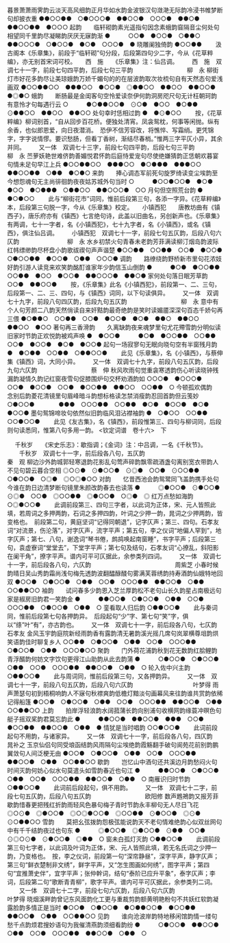 <!-- { "loadSidebar": true } -->
暮景萧萧雨霁韵云淡天高风细韵正月华如水韵金波银汉句潋滟无际韵冷浸书帷梦断句却披衣重
●●○○●●　○●○○○●　●●○○●　○○○●　●●○●　●●○○●●　●○○○
起韵　　临轩砌韵素光遥指句因念素蛾韵窅隔音尘何处句相望同千里韵尽凝睇韵厌厌无寐韵渐
●　　　○○●　●○○●　○●●○　●●○○○●　○●○○●　●○●　○○○●　●
晓雕阑独倚韵
●○○●●
 　　汲古阁本《乐章集》，前段于“临轩砌”句分段，后段第四句少二字，今从《花草粹编》，亦无别首宋词可校。 
　
西　施　　《乐章集》注：仙吕调。
　　西　施　双调七十一字，前段七句四平韵，后段七句三平韵　　　　　　　　　柳　永
柳街灯市好花多韵尽让美琼娥韵万娇千媚句的的在层波韵取次妆梳句自有天然态句爱浅画双
●○○●●○○　●●●○○　●○○●　◎●●○○　●●○○　●●○○●　●◎●○
蛾韵　　断肠最是金闺客句空怜爱读奈伊何韵洞房咫尺句无计枉朝珂韵有意怜才句每遇行云
○　　　●○●●○○●　⊙○●　●○○　●○●●　⊙●●○○　●●○○　●●○○
处句幸时恁相过韵
●　●⊙●○○
 　　按，《花草粹编》柳词别首，“自从回步百花桥。便独处清宵。凤衾鸳枕，何事等闲抛。纵有余香，也似郎恩爱，向日夜潜消。　恐伊不信芳容改，将憔悴、写霜绡。更凭锦字，字字说情憀。要识愁肠，但看丁香树，渐结尽春梢。”惟两三字平仄小异，其余并同。 
　　又一体　双调七十三字，前段七句四平韵，后段七句三平韵　　　　　　　　　柳　永
苎萝妖艳世难侪韵善媚悦君怀韵后庭恃爱宠句尽使绝嫌猜韵正恁朝欢暮宴句情未足句早江上兵
●○○●●○○　●●●○○　●○●●●　●●●○○　●●○○●●　○●●　●○●○
来韵　　捧心调态军前死句旋罗绮读变尘埃韵至今想怨魂句无主尚徘徊韵夜夜姑苏城外句当时
○　　　●○○●○○●　●○●　●○○　●○●●●　○●●○○　●●○○○●　○○
月句但空照荒台韵
●　●○●○○
 　　此与“柳街花市”词同，惟前后段第三句，各添一字异。《花草粹编》本，后段第三句脱一字，今从《乐章集》校定。 
　
小镇西犯　　唐教坊曲有《镇西子》，唐乐府亦有《镇西》七言绝句诗，此盖以旧曲名，另创新声也。《乐章集》有两调，七十一字者，名《小镇西犯》，七十九字者，名《小镇西》，或名《镇西》，俱注仙吕调。
　　小镇西犯　双调七十一字，前段七句五仄韵，后段八句六仄韵　　　　　　　　柳　永
水乡初禁火句青春未老韵芳菲满读柳汀烟岛韵波际红帏缥缈韵尽杯盘小韵歌祓禊句声声谐楚
●○○●●　○○●●　○○●　●○○●　○●○○●●　●○○●　○●●　○○○●
调韵　　路缭绕韵野桥新市里句花浓妓好韵引游人读竞来欢笑韵酩酊谁家年少韵信玉山倒韵
●　　　●○●　●○○●●　○○●●　●○○　●○○●　●●○○○●　●●○●
家何处句落日眠芳草韵
○○●　●●○○●
 　　按，《乐章集》此名《小镇西犯》，前段第一、二、三句，后段第一、二、三、四句，与《镇西》词同，以下句读俱异。 
　　又一体　双调七十九字，前段八句四仄韵，后段九句五仄韵　　　　　　　　　柳　永
意中有个人句芳颜二八韵天然俏读自来奸黠韵最奇绝韵是笑时读媚靥深深句百态千娇句再三偎
●○●●○　○○●●　○○●　●○○●　●○●　●●○　●●○○　●●○○　●○○
著句再三香滑韵　　久离缺韵夜来魂梦里句尤花殢雪韵分明似读旧家时节韵正欢悦韵被鸡声唤
●　●○○●　　　●○●　●○○●●　○○●●　○○●　●○○●　●○●　●○○●
起句一场寂寥句无眠向晓句空有半窗残月韵
●　●○●●　○○●●　○●●○○●
 　　此见《乐章集》，名《小镇西》，与蔡伸集《镇西》词，大同小异。 
　　又一体　双调七十九字，前段八句五仄韵，后段九句六仄韵　　　　　　　　　蔡　伸
秋风吹雨句觉重衾寒透韵伤心听读晓钟残漏韵凝情久韵记红窗夜雪句促膝围炉句交杯劝酒韵如
○○○●　●○○○●　○○●　●○○●　○○●　●○○●●　●●○○　○○●●　○
今顿孤欢偶韵　　　念别后韵菱花清镜里句眉峰暗斗韵想标格读怎禁消瘦韵忍回首韵但云笺妙
○●○○●　　　　●●●　○○○●●　○○●●　●○●　●○○●　●○●　●○○●
墨句鸳锦啼妆句依然似旧韵临风泪沾襟袖韵
●　○●○○　○○●●　○○●○○●
 　　此见《友古集》，名《镇西》，前段惟第三、四句与柳词同，后段则句读悉同，惟第八句多用一韵。 
<钦定词谱　卷十六>　下

　
千秋岁　　《宋史乐志》：歇指调；《金词》注：中吕调，一名《千秋节》。
　　千秋岁　双调七十一字，前后段各八句，五仄韵　　　　　　　　　　　　　　秦　观
柳边沙外韵城郭轻寒退韵花影乱句莺声碎韵飘零疏酒盏句离别宽衣带韵人不见句碧云暮合空相
◎○⊙●　⊙●○○●　⊙◎●　○○●　⊙○○●●　○●○○●　○◎●　◎○◎●○○
对韵　　忆昔西池会韵鸳鹭同飞盖韵携手处句今谁在韵日边清梦断句镜里朱颜改韵春去也读落
●　　　◎●○○●　⊙●○○●　⊙◎●　○○●　◎○○●●　◎●○○●　○◎●　◎
红万点愁如海韵
○◎●○○●
 　　此调前段第三、四句三字者，以此词为正体，宋、元人皆照此填，若周词之多押两韵，石词之多押四韵，叶词之少押一韵，晁词之少押两韵，皆变格也。　前段第二句，黄庭坚词“记得同朝退”，记字仄声；第三、四句。石孝友词“对流景，伤沦落”，对字仄声，流字平声；第五句，李之仪词“地偏人罕到”，地字仄声；第七、八句，谢逸词“琴书倦，鹧鸪唤起南窗睡”，书字平声；后段第三句，袁虚寮词“堂堂去”，下堂字平声；第七句及结句，石孝友词“心撩乱，斜阳影在阑干角”，撩字平声。谱内可平可仄据此，余参类列四词。 
　　又一体　双调七十一字，前后段各八句，六仄韵　　　　　　　　　　　　　　周紫芝
小春时候韵晴日吴山秀韵霜尚浅句梅先透韵波翻醽醁醆句雾满芙蓉绣韵持寿酒韵仙娥特地回双
●○○●　○●○○●　○●●　○○●　○○○●●　●●○○●　○●●　○○●●○○
袖韵　　试问春多少韵恩入芝兰厚韵松不老句山长久韵星占南极远句家是椒房旧韵君一笑韵金
●　　　●●○○●　○●○○●　○●●　○○●　○○○●●　○●○○●　○●●　○
銮看取人归后韵
○●●○○●
 　　此与秦词同，惟前后段第七句各押韵异。　后段起句“少”字、第七句“笑”字，俱以“绦”叶“有”，亦古韵也。 
　　又一体　双调七十一字，前后段各八句，七仄韵　　　　　　　　　　　　　　石孝友
金风玉宇韵庭院新经雨韵香有露韵清无暑韵溪光摇几席句岚翠横尊俎韵烘笑语韵佳时聊复乡人
○○●●　○●○○●　○●●　○○●　○○○●●　○●○○●　○●●　○○○●○○
聚韵　　门外荷花浦韵秋到花无数韵红脍鲤韵青浮醑韵何妨文字饮句更得江山助韵从此去韵蒲
●　　　○●○○●　○●○○●　○●●　○○●　○○○●●　●●○○●　○●●　○
轮入佐中兴主韵
○●●○○●
 　　此与周词同，惟前后段第三句，又各押韵异。 
　　又一体　双调七十一字，前段八句五仄韵，后段八句六仄韵　　　　　　　　　　叶梦得
雨声萧瑟句初到梧桐响韵人不寐句秋襟爽韵低檐灯黯淡句画幕风来往韵谁共赏韵依稀记得船篷
●○○●　○●○○●　○●●　○○●　○○○●●　●●○○●　○●●　○○●●○○
上韵　　拍岸浮轻浪韵水阔菰蒲长韵向别浦句收横网韵缘蓑冲暝色句艇子摇双桨韵君莫忘韵此
●　　　●●○○●　●●○○●　●●●　○○●　●○○●●　●●○○●　○●●　●
情犹是当时唱韵
○○●○○●
 　　此词前段起句不用韵，与诸家异。 
　　又一体　双调七十一字，前后段各八句，四仄韵　　　　　　　　　　　　　　晁补之
玉京仙侣句同受琅函结韵风雨隔句尘埃绝韵霞觞翻手破句阆苑花前别韵鹏翼敛句人间泛梗无由
●○○●　○●○○●　○●●　○○●　○○○●●　●●○○●　○●●　○○●●○○
歇韵　　岂忆山中酒句还共溪边月韵愁闷火句时间灭韵何妨心似水句莫遣头如雪韵春近也句江
●　　　●●○○●　○●○○●　○●●　○○●　○○○●●　●●○○●　○●●　○
南雁识归时节韵
○●●○○●
 　　此词前后段起句，俱不用韵。 
　　又一体　双调七十二字，前段七句五仄韵，后段八句五仄韵　　　　　　　　　欧阳修
数声鶗鴂韵又报芳菲歇韵惜春更把残红折韵雨轻风色暴句梅子青时节韵永丰柳句无人尽日飞花
◎○⊙●　◎●○○●　◎○◎●○○●　◎○○●●　⊙●○○●　◎⊙●　⊙○●●○○
雪韵　　莫把幺弦拨韵怨极弦能说韵天不老句情难绝韵心似双丝网句中有千千结韵夜过也句东
●　　　◎●○○●　◎●○○●　⊙●●　○○●　⊙◎○⊙●　⊙●○○●　◎●●　○
窗未白孤灯灭韵
○●●○○●
 　　此调前段第三句七字者，以此词及叶词为正体，宋、元人皆照此填，若无名氏词之少押一韵，乃变格也。　按，李之仪词，前段第一句“深帘静昼”，深字平声，静字仄声；第三句“鲜衣楚制非文绣”，鲜字平声，又“怎生图画如何绣”，图字平声；第四句“宜推萧史伴”，宜字平声；张仲幹词，结句“泰阶已应升平象”，泰字仄声；李词，后段第二句“歌断青青柳”，歌字平声。谱内可平可仄据此，余参类列二词。 
　　又一体　双调七十二字，前段七句六仄韵，后段八句六仄韵　　　　　　　　　　叶梦得
晓烟溪畔韵曾记东风面韵化工更与重裁剪韵额黄明艳粉句不共妖红软韵凝露脸韵多情正是当时
●○○●　○●○○●　●○●●○○●　●○○●●　●●○○●　○●●　○○●●○○
见韵　　谁向沧波岸韵特地移闲馆韵情一缕句愁千点韵烦君搜妙语句为我催清燕韵须细看韵纷
●　　　○●○○●　●●○○●　○●●　○○●　○○○●●　●●○○●　○●●　○
